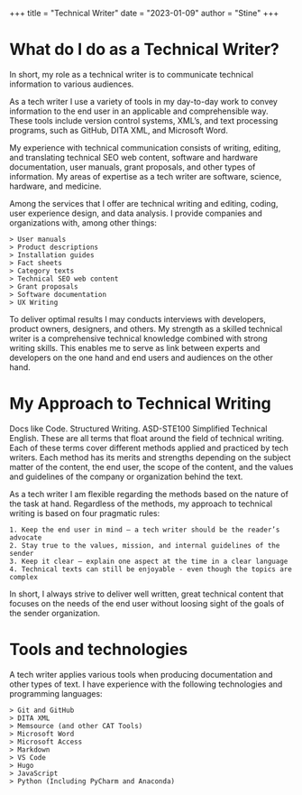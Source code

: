 +++ 
title = "Technical Writer" 
date = "2023-01-09" 
author = "Stine" 
+++

# What do I do as a Technical Writer?
In short, my role as a technical writer is to communicate technical information to various audiences. 

As a tech writer I use a variety of tools in my day-to-day work to convey information to the end user in an applicable and comprehensible way. These tools include version control systems, XML’s, and text processing programs, such as GitHub, DITA XML, and Microsoft Word. 

My experience with technical communication consists of writing, editing, and translating technical SEO web content, software and hardware documentation, user manuals, grant proposals, and other types of information. My areas of expertise as a tech writer are software, science, hardware, and medicine. 

Among the services that I offer are technical writing and editing, coding, user experience design, and data analysis. I provide companies and organizations with, among other things:

    > User manuals 
    > Product descriptions
    > Installation guides 
    > Fact sheets
    > Category texts
    > Technical SEO web content
    > Grant proposals
    > Software documentation
    > UX Writing

To deliver optimal results I may conducts interviews with developers, product owners, designers, and others. My strength as a skilled technical writer is a comprehensive technical knowledge combined with strong writing skills. This enables me to serve as link between experts and developers on the one hand and end users and audiences on the other hand. 

# My Approach to Technical Writing
Docs like Code. Structured Writing. ASD-STE100 Simplified Technical English. These are all terms that float around the field of technical writing. Each of these terms cover different methods applied and practiced by tech writers. Each method has its merits and strengths depending on the subject matter of the content, the end user, the scope of the content, and the values and guidelines of the company or organization behind the text. 

As a tech writer I am flexible regarding the methods based on the nature of the task at hand. Regardless of the methods, my approach to technical writing is based on four pragmatic rules:

    1. Keep the end user in mind – a tech writer should be the reader’s advocate 
    2. Stay true to the values, mission, and internal guidelines of the sender
    3. Keep it clear – explain one aspect at the time in a clear language
    4. Technical texts can still be enjoyable - even though the topics are complex 

In short, I always strive to deliver well written, great technical content that focuses on the needs of the end user without loosing sight of the goals of the sender organization.

# Tools and technologies
A tech writer applies various tools when producing documentation and other types of text. I have experience with the following technologies and programming languages:

    > Git and GitHub
    > DITA XML
    > Memsource (and other CAT Tools)
    > Microsoft Word
    > Microsoft Access 
    > Markdown
    > VS Code
    > Hugo
    > JavaScript
    > Python (Including PyCharm and Anaconda)
